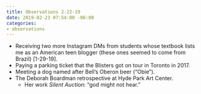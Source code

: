 ```yaml
---
title: Observations 2-22-19
date: 2019-02-23 07:54:00 -06:00
categories:
- observations
---
```


- Receiving two more Instagram DMs from students whose textbook lists me as an American teen blogger (these ones seemed to come from Brazil) [1-29-19].
- Paying a parking ticket that the Blisters got on tour in Toronto in 2017.
- Meeting a dog named after Bell’s Oberon beer (“Obie”).
- The Deborah Boardman retrospective at Hyde Park Art Center.
	- Her work *Silent Auction*: “god might not hear.”